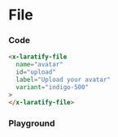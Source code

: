 # File

### Code

```html
<x-laratify-file
  name="avatar"
  id="upload"
  label="Upload your avatar"
  variant="indigo-500"
>
</x-laratify-file>
```

### Playground

<file-FilePlayground />
